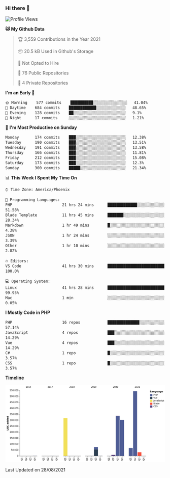 ### Hi there 👋

<!--START_SECTION:waka-->
![Profile Views](http://img.shields.io/badge/Profile%20Views-11-blue)

**🐱 My Github Data** 

> 🏆 3,559 Contributions in the Year 2021
 > 
> 📦 20.5 kB Used in Github's Storage 
 > 
> 🚫 Not Opted to Hire
 > 
> 📜 76 Public Repositories 
 > 
> 🔑 4 Private Repositories  
 > 
**I'm an Early 🐤** 

```text
🌞 Morning    577 commits    ██████████░░░░░░░░░░░░░░░   41.04% 
🌆 Daytime    684 commits    ████████████░░░░░░░░░░░░░   48.65% 
🌃 Evening    128 commits    ██░░░░░░░░░░░░░░░░░░░░░░░   9.1% 
🌙 Night      17 commits     ░░░░░░░░░░░░░░░░░░░░░░░░░   1.21%

```
📅 **I'm Most Productive on Sunday** 

```text
Monday       174 commits    ███░░░░░░░░░░░░░░░░░░░░░░   12.38% 
Tuesday      190 commits    ███░░░░░░░░░░░░░░░░░░░░░░   13.51% 
Wednesday    191 commits    ███░░░░░░░░░░░░░░░░░░░░░░   13.58% 
Thursday     166 commits    ███░░░░░░░░░░░░░░░░░░░░░░   11.81% 
Friday       212 commits    ███░░░░░░░░░░░░░░░░░░░░░░   15.08% 
Saturday     173 commits    ███░░░░░░░░░░░░░░░░░░░░░░   12.3% 
Sunday       300 commits    █████░░░░░░░░░░░░░░░░░░░░   21.34%

```


📊 **This Week I Spent My Time On** 

```text
⌚︎ Time Zone: America/Phoenix

💬 Programming Languages: 
PHP                      21 hrs 24 mins      █████████████░░░░░░░░░░░░   51.58% 
Blade Template           11 hrs 45 mins      ███████░░░░░░░░░░░░░░░░░░   28.34% 
Markdown                 1 hr 49 mins        █░░░░░░░░░░░░░░░░░░░░░░░░   4.38% 
JSON                     1 hr 24 mins        ░░░░░░░░░░░░░░░░░░░░░░░░░   3.39% 
Other                    1 hr 10 mins        ░░░░░░░░░░░░░░░░░░░░░░░░░   2.82%

🔥 Editors: 
VS Code                  41 hrs 30 mins      █████████████████████████   100.0%

💻 Operating System: 
Linux                    41 hrs 28 mins      █████████████████████████   99.95% 
Mac                      1 min               ░░░░░░░░░░░░░░░░░░░░░░░░░   0.05%

```

**I Mostly Code in PHP** 

```text
PHP                      16 repos            ██████████████░░░░░░░░░░░   57.14% 
JavaScript               4 repos             ███░░░░░░░░░░░░░░░░░░░░░░   14.29% 
Vue                      4 repos             ███░░░░░░░░░░░░░░░░░░░░░░   14.29% 
C#                       1 repo              █░░░░░░░░░░░░░░░░░░░░░░░░   3.57% 
CSS                      1 repo              █░░░░░░░░░░░░░░░░░░░░░░░░   3.57%

```


**Timeline**

![Chart not found](https://raw.githubusercontent.com/mikebronner/mikebronner/master/charts/bar_graph.png) 


 Last Updated on 28/08/2021
<!--END_SECTION:waka-->

<!--
**mikebronner/mikebronner** is a ✨ _special_ ✨ repository because its `README.md` (this file) appears on your GitHub profile.

Here are some ideas to get you started:

- 🔭 I’m currently working on ...
- 🌱 I’m currently learning ...
- 👯 I’m looking to collaborate on ...
- 🤔 I’m looking for help with ...
- 💬 Ask me about ...
- 📫 How to reach me: ...
- 😄 Pronouns: ...
- ⚡ Fun fact: ...
-->
